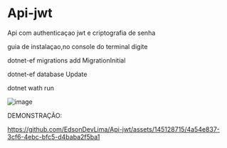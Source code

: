 # Api-jwt
Api com authenticaçao jwt e criptografia de senha

guia de instalaçao,no console do terminal digite

dotnet-ef migrations add MigrationInitial

dotnet-ef database Update

dotnet wath run

![image](https://github.com/EdsonDevLima/Api-jwt/assets/145128715/d60ce0d6-c47d-4e90-8537-e6bb918bf386)

  DEMONSTRAÇÃO:

https://github.com/EdsonDevLima/Api-jwt/assets/145128715/4a54e837-3cf6-4ebc-bfc5-d4baba2f5ba1

